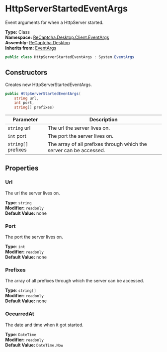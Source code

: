 # HttpServerStartedEventArgs
Event arguments for when a HttpServer started.

**Type:** Class
<br />
**Namespace:** [ReCaptcha.Desktop.Client.EventArgs](/ReCaptcha.Desktop/reference/recaptcha.desktop/eventargs/)
<br />
**Assembly:** [ReCaptcha.Desktop](/ReCaptcha.Desktop/reference/recaptcha.desktop/)
<br />
**Inherits from:** [EventArgs](https://learn.microsoft.com/dotnet/api/system.eventargs)

```cs
public class HttpServerStartedEventArgs : System.EventArgs
```

## Constructors
Creates new HttpServerStartedEventArgs.
```cs
public HttpServerStartedEventArgs(
    string url,
    int port,
    string[] prefixes)
```
| Parameter                                                                                   | Description                                                 |
|---------------------------------------------------------------------------------------------|-------------------------------------------------------------|
| `string` url | The url the server lives on. |
| `int` port | The port the server lives on. |
| `string[]` prefixes | The array of all prefixes through which the server can be accessed. |

## Properties

### Url
The url the server lives on.

**Type**: `string`
<br />
**Modifier:** `readonly`
<br />
**Default Value:** none

### Port
The port the server lives on.

**Type**: `int`
<br />
**Modifier:** `readonly`
<br />
**Default Value:** none

### Prefixes
The array of all prefixes through which the server can be accessed.

**Type**: `string[]`
<br />
**Modifier:** `readonly`
<br />
**Default Value:** none

### OccurredAt
The date and time when it got started.

**Type**: `DateTime`
<br />
**Modifier:** `readonly`
<br />
**Default Value:** `DateTime.Now`